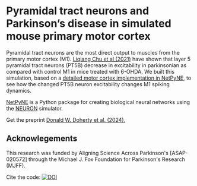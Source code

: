 <h1>Pyramidal tract neurons and Parkinson’s disease in simulated mouse primary motor cortex</h1>
<p>Pyramidal tract neurons are the most direct output to muscles from the primary motor cortex (M1). <a href="https://www.jneurosci.org/content/41/25/5553">Liqiang Chu et al (2021)</a> have shown that layer 5 pyramidal tract neurons (PT5B) decrease in excitability in parkinsonian as compared with control M1 in mice treated with 6-OHDA.
We built this simulation, based on a <a href="https://github.com/suny-downstate-medical-center/netpyne/tree/development/examples/M1detailed">detailed motor cortex implementation in NetPyNE</a>, to see how the changed PT5B neuron excitability changes M1 spiking dynamics.</p>
<p><a href="http://doc.netpyne.org/">NetPyNE</a> is a Python package for creating biological neural networks using the <a href="https://nrn.readthedocs.io">NEURON</a> simulator.</p>
<p>Get the preprint <a href="https://www.biorxiv.org/content/10.1101/2024.05.23.595566v1">Donald W. Doherty et al. (2024).</a></p>
<h2>Acknowlegements</h2>
<p>This research was funded by Aligning Science Across Parkinson's [ASAP-020572] through the Michael J. Fox Foundation for Parkinson's Research (MJFF).</p>
<p>Cite the code: <a href="https://zenodo.org/doi/10.5281/zenodo.12399982"><img src="https://zenodo.org/badge/818711475.svg" alt="DOI"></a></p>
